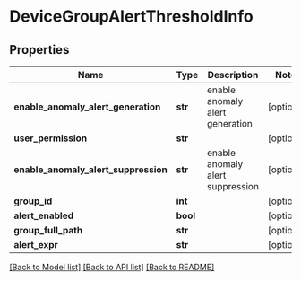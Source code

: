 # DeviceGroupAlertThresholdInfo

## Properties
Name | Type | Description | Notes
------------ | ------------- | ------------- | -------------
**enable_anomaly_alert_generation** | **str** | enable anomaly alert generation | [optional] 
**user_permission** | **str** |  | [optional] 
**enable_anomaly_alert_suppression** | **str** | enable anomaly alert suppression | [optional] 
**group_id** | **int** |  | [optional] 
**alert_enabled** | **bool** |  | [optional] 
**group_full_path** | **str** |  | [optional] 
**alert_expr** | **str** |  | [optional] 

[[Back to Model list]](../README.md#documentation-for-models) [[Back to API list]](../README.md#documentation-for-api-endpoints) [[Back to README]](../README.md)


